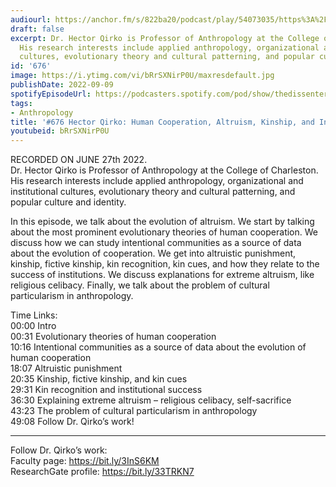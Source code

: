 ```yaml
---
audiourl: https://anchor.fm/s/822ba20/podcast/play/54073035/https%3A%2F%2Fd3ctxlq1ktw2nl.cloudfront.net%2Fstaging%2F2022-5-27%2Fed478881-57e7-59d3-9155-81f5d311e5e2.m4a
draft: false
excerpt: Dr. Hector Qirko is Professor of Anthropology at the College of Charleston.
  His research interests include applied anthropology, organizational and institutional
  cultures, evolutionary theory and cultural patterning, and popular culture and identity.
id: '676'
image: https://i.ytimg.com/vi/bRrSXNirP0U/maxresdefault.jpg
publishDate: 2022-09-09
spotifyEpisodeUrl: https://podcasters.spotify.com/pod/show/thedissenter/episodes/676-Hector-Qirko-Human-Cooperation--Altruism--Kinship--and-Institutions-e1kgm8b
tags:
- Anthropology
title: '#676 Hector Qirko: Human Cooperation, Altruism, Kinship, and Institutions'
youtubeid: bRrSXNirP0U
---
```

<div class="timelinks">

RECORDED ON JUNE 27th 2022.  
Dr. Hector Qirko is Professor of Anthropology at the College of Charleston. His research interests include applied anthropology, organizational and institutional cultures, evolutionary theory and cultural patterning, and popular culture and identity.

In this episode, we talk about the evolution of altruism. We start by talking about the most prominent evolutionary theories of human cooperation. We discuss how we can study intentional communities as a source of data about the evolution of cooperation. We get into altruistic punishment, kinship, fictive kinship, kin recognition, kin cues, and how they relate to the success of institutions. We discuss explanations for extreme altruism, like religious celibacy. Finally, we talk about the problem of cultural particularism in anthropology.

Time Links:  
<time>00:00</time> Intro  
<time>00:31</time> Evolutionary theories of human cooperation  
<time>10:16</time> Intentional communities as a source of data about the evolution of human cooperation  
<time>18:07</time> Altruistic punishment  
<time>20:35</time> Kinship, fictive kinship, and kin cues  
<time>29:31</time> Kin recognition and institutional success  
<time>36:30</time> Explaining extreme altruism – religious celibacy, self-sacrifice  
<time>43:23</time> The problem of cultural particularism in anthropology  
<time>49:08</time> Follow Dr. Qirko’s work!

---

Follow Dr. Qirko’s work:  
Faculty page: https://bit.ly/3InS6KM  
ResearchGate profile: https://bit.ly/33TRKN7
</div>

